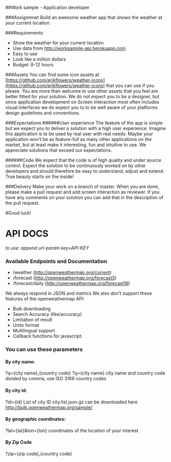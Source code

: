 ##Work sample - Application developer


###Assignmnet
Build an awesome weather app that shows the weather at your current  location. 

###Requirements
- Show the weather for your current location
- Use data from http://worksample-api.herokuapp.com
- Easy to use
- Look like a million dollars
- Budget: 8-12 hours


###Assets
You can find some icon assets at [https://github.com/erikflowers/weather-icons](https://github.com/erikflowers/weather-icons) that you can use if you please. You are more than welcome to use other assets that you feel are better fitted for your solution. We do not expect you to be a designer, but since application development on Screen Interaction most often includes visual interfaces we do expect you to to be well aware of your platforms design guidelines and conventions. 

###Expectations 
######User experience
The feature of the app is simple but we expect you to deliver a solution with a high user experience. Imagine this application is to be used by real user with real needs. Maybe your application won’t be as feature-full as many other applications on the market, but at least make it interesting, fun and intuitive to use. We appreciate solutions that exceed our expectations.

######Code
We expect that the code is of high quality and under source control. Expect the solution to be continuously worked on by other developers and should therefore be easy to understand, adjust and extend. True beauty starts on the inside!

###Delivery
Make your work on a branch of master. When you are done, please make a pull request and add screen interaction as reviewer. If you have any comments on your solution you can add that in the description of the pull request.

#Good luck!


# API DOCS 
*to use: append url-param key=API-KEY*

### Available Endpoints and Documentation
- /weather (http://openweathermap.org/current)
- /forecast (http://openweathermap.org/forecast5)
- /forecast/daily (http://openweathermap.org/forecast16)
​

We always respond in JSON and metrics
We also don’t support these features of the openweathermap API:

- Bulk downloading
- Search Accuracy (like/accuracy)
- Limitation of result
- Units format
- Multilingual support
- Callback functions for javascript.
​
### You can use these parameters
#### By city name:
?q={city name},{country code}
?q={city name}
city name and country code divided by comma, use ISO 3166 country codes
​
#### By city id:
?id={id}
List of city ID city.list.json.gz can be downloaded here http://bulk.openweathermap.org/sample/
​
#### By geographic coordinates:
?lat={lat}&lon={lon}
coordinates of the location of your interest
​
#### By Zip Code
?zip={zip code},{country code}